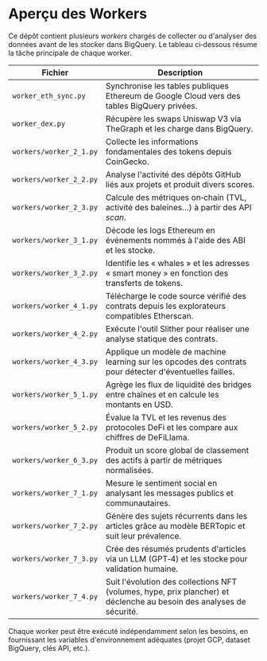 # Aperçu des Workers

Ce dépôt contient plusieurs *workers* chargés de collecter ou d'analyser des données avant de les stocker dans BigQuery. Le tableau ci‑dessous résume la tâche principale de chaque worker.

| Fichier | Description |
| ------- | ----------- |
| `worker_eth_sync.py` | Synchronise les tables publiques Ethereum de Google Cloud vers des tables BigQuery privées. |
| `worker_dex.py` | Récupère les swaps Uniswap V3 via TheGraph et les charge dans BigQuery. |
| `workers/worker_2_1.py` | Collecte les informations fondamentales des tokens depuis CoinGecko. |
| `workers/worker_2_2.py` | Analyse l'activité des dépôts GitHub liés aux projets et produit divers scores. |
| `workers/worker_2_3.py` | Calcule des métriques on‑chain (TVL, activité des baleines…) à partir des API *scan*. |
| `workers/worker_3_1.py` | Décode les logs Ethereum en événements nommés à l'aide des ABI et les stocke. |
| `workers/worker_3_2.py` | Identifie les « whales » et les adresses « smart money » en fonction des transferts de tokens. |
| `workers/worker_4_1.py` | Télécharge le code source vérifié des contrats depuis les explorateurs compatibles Etherscan. |
| `workers/worker_4_2.py` | Exécute l'outil Slither pour réaliser une analyse statique des contrats. |
| `workers/worker_4_3.py` | Applique un modèle de machine learning sur les opcodes des contrats pour détecter d'éventuelles failles. |
| `workers/worker_5_1.py` | Agrège les flux de liquidité des bridges entre chaînes et en calcule les montants en USD. |
| `workers/worker_5_2.py` | Évalue la TVL et les revenus des protocoles DeFi et les compare aux chiffres de DeFiLlama. |
| `workers/worker_6_3.py` | Produit un score global de classement des actifs à partir de métriques normalisées. |
| `workers/worker_7_1.py` | Mesure le sentiment social en analysant les messages publics et communautaires. |
| `workers/worker_7_2.py` | Génère des sujets récurrents dans les articles grâce au modèle BERTopic et suit leur prévalence. |
| `workers/worker_7_3.py` | Crée des résumés prudents d'articles via un LLM (GPT‑4) et les stocke pour validation humaine. |
| `workers/worker_7_4.py` | Suit l'évolution des collections NFT (volumes, hype, prix plancher) et déclenche au besoin des analyses de sécurité. |

Chaque worker peut être exécuté indépendamment selon les besoins, en fournissant les variables d'environnement adéquates (projet GCP, dataset BigQuery, clés API, etc.).

